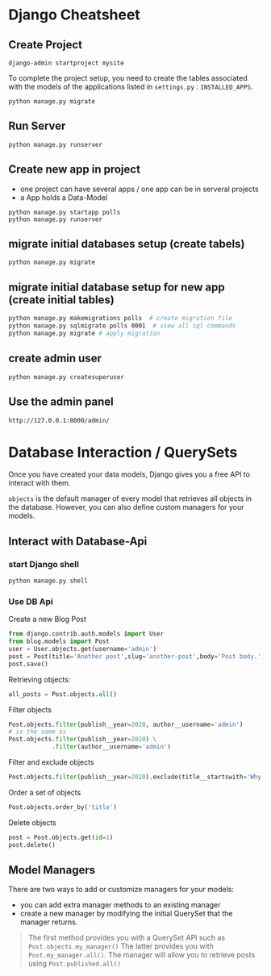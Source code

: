 # Django Cheatsheet

## Create Project
```
django-admin startproject mysite
```

To complete the project setup, you need to create the tables associated with the models of the applications listed in `settings.py` : `INSTALLED_APPS`.

```
python manage.py migrate
```

## Run Server
```
python manage.py runserver
```

## Create new app in project
* one project can have several apps / one app can be in serveral projects
* a App holds a Data-Model
```
python manage.py startapp polls
python manage.py runserver
```

## migrate initial databases setup (create tabels)
```
python manage.py migrate
```

## migrate initial database setup for new app (create initial tables)
```bash
python manage.py makemigrations polls  # create migration file
python manage.py sqlmigrate polls 0001  # view all sql commands
python manage.py migrate # apply migration
```

## create admin user
```
python manage.py createsuperuser
```

## Use the admin panel
```
http://127.0.0.1:8000/admin/
```

# Database Interaction / QuerySets

Once you have created your data models, Django gives you a free API to interact with them.

`objects` is the default manager of every model that retrieves all objects in the database. 
However, you can also define custom managers for your models.

## Interact with Database-Api

### start Django shell
```bash
python manage.py shell
```

### Use DB Api 

Create a new Blog Post

```python
from django.contrib.auth.models import User
from blog.models import Post
user = User.objects.get(username='admin')
post = Post(title='Another post',slug='another-post',body='Post body.',author=user)
post.save()
```

Retrieving objects:

```python
all_posts = Post.objects.all()
```

Filter objects

```python
Post.objects.filter(publish__year=2020, author__username='admin')
# is the same as
Post.objects.filter(publish__year=2020) \
            .filter(author__username='admin')
```

Filter and exclude objects
```python
Post.objects.filter(publish__year=2020).exclude(title__startswith='Why')
```

Order a set of objects
```python
Post.objects.order_by('title')
```

Delete objects
```python
post = Post.objects.get(id=1)
post.delete()
```

## Model Managers

There are two ways to add or customize managers for your models: 
* you can add extra manager methods to an existing manager
* create a new manager by modifying the initial QuerySet that the manager returns. 

> The first method provides you with a QuerySet API such as `Post.objects.my_manager()`
> The latter provides you with `Post.my_manager.all()`. 
>The manager will allow you to retrieve posts using `Post.published.all()`
